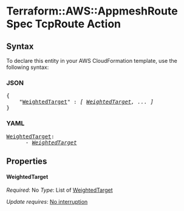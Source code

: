 # Terraform::AWS::AppmeshRoute Spec TcpRoute Action

## Syntax

To declare this entity in your AWS CloudFormation template, use the following syntax:

### JSON

<pre>
{
    "<a href="#weightedtarget" title="WeightedTarget">WeightedTarget</a>" : <i>[ <a href="spec-tcproute-action-weightedtarget.md">WeightedTarget</a>, ... ]</i>
}
</pre>

### YAML

<pre>
<a href="#weightedtarget" title="WeightedTarget">WeightedTarget</a>: <i>
      - <a href="spec-tcproute-action-weightedtarget.md">WeightedTarget</a></i>
</pre>

## Properties

#### WeightedTarget

_Required_: No
_Type_: List of <a href="spec-tcproute-action-weightedtarget.md">WeightedTarget</a>

_Update requires_: [No interruption](https://docs.aws.amazon.com/AWSCloudFormation/latest/UserGuide/using-cfn-updating-stacks-update-behaviors.html#update-no-interrupt)

